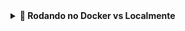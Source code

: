 <details>
  <summary><strong>🐋 Rodando no Docker vs Localmente</strong></summary><br />
  
  ## Com Docker

  - Rode o serviço `node` com o comando `docker-compose up -d`.
  - Esse serviço irá inicializar um container chamado `trybers_and_dragons`.
  - A partir daqui você pode rodar o container `trybers_and_dragons` via CLI ou abri-lo no VS Code.
